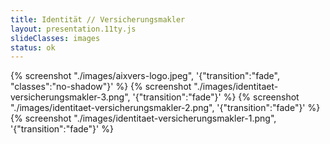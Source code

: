 ```yaml
---
title: Identität // Versicherungsmakler
layout: presentation.11ty.js
slideClasses: images
status: ok
---
```


{% screenshot "./images/aixvers-logo.jpeg", '{"transition":"fade", "classes":"no-shadow"}' %}
{% screenshot "./images/identitaet-versicherungsmakler-3.png", '{"transition":"fade"}' %}
{% screenshot "./images/identitaet-versicherungsmakler-2.png", '{"transition":"fade"}' %}
{% screenshot "./images/identitaet-versicherungsmakler-1.png", '{"transition":"fade"}' %}
